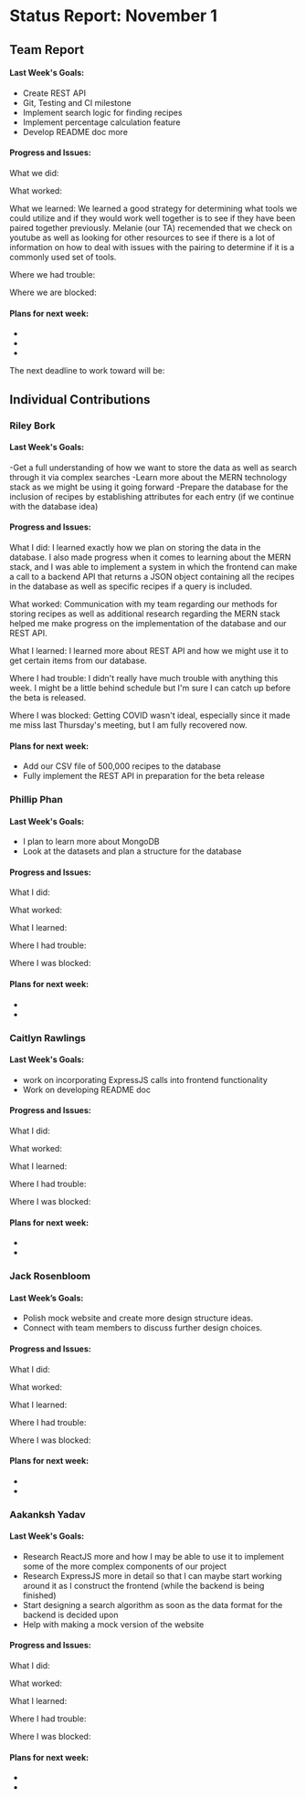 # Status Report: November 1
## Team Report
#### Last Week's Goals:
- Create REST API
- Git, Testing and CI milestone
- Implement search logic for finding recipes
- Implement percentage calculation feature
- Develop README doc more

#### Progress and Issues:
What we did: 

What worked: 

What we learned: We learned a good strategy for determining what tools we could utilize and if they would work well together is to see if they have been paired together previously. Melanie (our TA) recemended that we check on youtube as well as looking for other resources to see if there is a lot of information on how to deal with issues with the pairing to determine if it is a commonly used set of tools.

Where we had trouble: 

Where we are blocked:
#### Plans for next week:
-
-
-

The next deadline to work toward will be: 

## Individual Contributions
### Riley Bork
#### Last Week's Goals:
-Get a full understanding of how we want to store the data as well as search through it via complex searches
-Learn more about the MERN technology stack as we might be using it going forward
-Prepare the database for the inclusion of recipes by establishing attributes for each entry (if we continue with the database idea)

#### Progress and Issues:
What I did: I learned exactly how we plan on storing the data in the database. 
I also made progress when it comes to learning about the MERN stack, and I was 
able to implement a system in which the frontend can make a call to a backend 
API that returns a JSON object containing all the recipes in the database as 
well as specific recipes if a query is included.

What worked: Communication with my team regarding our methods for storing 
recipes as well as additional research regarding the MERN stack helped me make
progress on the implementation of the database and our REST API.

What I learned: I learned more about REST API and how we might use it to get 
certain items from our database.

Where I had trouble: I didn't really have much trouble with anything this week.
I might be a little behind schedule but I'm sure I can catch up before the beta
is released.

Where I was blocked: Getting COVID wasn't ideal, especially since it made me 
miss last Thursday's meeting, but I am fully recovered now.

#### Plans for next week: 
- Add our CSV file of 500,000 recipes to the database
- Fully implement the REST API in preparation for the beta release

### Phillip Phan
#### Last Week's Goals:
- I plan to learn more about MongoDB
- Look at the datasets and plan a structure for the database

#### Progress and Issues:
What I did: 

What worked:

What I learned: 

Where I had trouble: 

Where I was blocked: 

#### Plans for next week:
-
-

### Caitlyn Rawlings
#### Last Week's Goals:
- work on incorporating ExpressJS calls into frontend functionality
- Work on developing README doc

#### Progress and Issues:
What I did: 

What worked: 

What I learned: 

Where I had trouble: 

Where I was blocked: 

#### Plans for next week:
-
-

### Jack Rosenbloom
#### Last Week’s Goals:
- Polish mock website and create more design structure ideas.
- Connect with team members to discuss further design choices.

#### Progress and Issues:
What I did: 

What worked: 

What I learned: 

Where I had trouble: 

Where I was blocked: 

#### Plans for next week:
-
-

### Aakanksh Yadav
#### Last Week's Goals:
- Research ReactJS more and how I may be able to use it to implement some of the more complex components of our project
- Research ExpressJS more in detail so that I can maybe start working around it as I construct the frontend (while the backend is being finished)
- Start designing a search algorithm as soon as the data format for the backend is decided upon
- Help with making a mock version of the website

#### Progress and Issues:
What I did: 

What worked: 

What I learned: 

Where I had trouble: 

Where I was blocked: 

#### Plans for next week:
-
-
